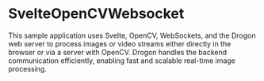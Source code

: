 # SvelteOpenCVWebsocket
This sample application uses Svelte, OpenCV, WebSockets, and the Drogon web server to process images or video streams either directly in the browser or via a server with OpenCV. Drogon handles the backend communication efficiently, enabling fast and scalable real-time image processing.
